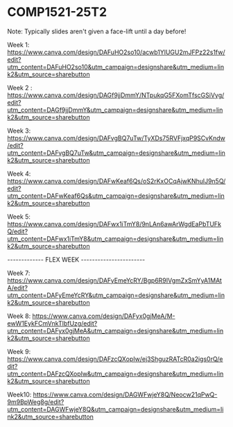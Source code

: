 # COMP1521-25T2

Note: Typically slides aren't given a face-lift until a day before!

Week 1: https://www.canva.com/design/DAFuHO2so10/acwb1YlUGU2mJFPz22s1fw/edit?utm_content=DAFuHO2so10&utm_campaign=designshare&utm_medium=link2&utm_source=sharebutton

Week 2 : https://www.canva.com/design/DAGf9jjDmmY/NTpukqG5FXomTfscGSiVyg/edit?utm_content=DAGf9jjDmmY&utm_campaign=designshare&utm_medium=link2&utm_source=sharebutton

Week 3: https://www.canva.com/design/DAFvgBQ7uTw/TyXDs75RVFjxqP9SCvKndw/edit?utm_content=DAFvgBQ7uTw&utm_campaign=designshare&utm_medium=link2&utm_source=sharebutton

Week 4: https://www.canva.com/design/DAFwKeaf6Qs/oS2rKxOCqAjwKNhulJ9n5Q/edit?utm_content=DAFwKeaf6Qs&utm_campaign=designshare&utm_medium=link2&utm_source=sharebutton

Week 5: https://www.canva.com/design/DAFwx1iTmY8/9nLAn6awArWgdEaPbTUFkQ/edit?utm_content=DAFwx1iTmY8&utm_campaign=designshare&utm_medium=link2&utm_source=sharebutton

------------- FLEX WEEK -----------------------

Week 7: https://www.canva.com/design/DAFyEmeYcRY/Bgp6R9IVgmZxSmYyA1MAtA/edit?utm_content=DAFyEmeYcRY&utm_campaign=designshare&utm_medium=link2&utm_source=sharebutton

Week 8: https://www.canva.com/design/DAFyx0gjMeA/M-ewW1EykFCmVnkTlbfUzg/edit?utm_content=DAFyx0gjMeA&utm_campaign=designshare&utm_medium=link2&utm_source=sharebutton

Week 9: https://www.canva.com/design/DAFzcQXopIw/ej3ShguzRATcR0a2igs0rQ/edit?utm_content=DAFzcQXopIw&utm_campaign=designshare&utm_medium=link2&utm_source=sharebutton

Week10: https://www.canva.com/design/DAGWFwjeY8Q/Neocw21qPwQ-9m9BpWeg8g/edit?utm_content=DAGWFwjeY8Q&utm_campaign=designshare&utm_medium=link2&utm_source=sharebutton
